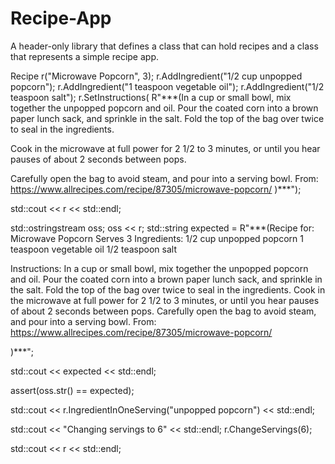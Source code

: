 # Recipe-App
A header-only library that defines a class that can hold recipes and a class that represents a simple recipe app.

  Recipe r("Microwave Popcorn", 3);
  r.AddIngredient("1/2 cup unpopped popcorn");
  r.AddIngredient("1 teaspoon vegetable oil");
  r.AddIngredient("1/2 teaspoon salt");
  r.SetInstructions(
      R"***(In a cup or small bowl, mix together the unpopped popcorn and oil. 
  Pour the coated corn into a brown paper lunch sack, and sprinkle in the salt. 
    Fold the top of the bag over twice to seal in the ingredients. 

  Cook in the microwave at full power for 2 1/2 to 3 minutes, 
   or until you hear pauses of about 2 seconds between pops. 

  Carefully open the bag to avoid steam, and pour into a serving bowl. 
  From: https://www.allrecipes.com/recipe/87305/microwave-popcorn/
  )***");

  std::cout << r << std::endl;

  std::ostringstream oss;
  oss << r;
  std::string expected = R"***(Recipe for: Microwave Popcorn
Serves 3
Ingredients:
1/2 cup unpopped popcorn
1 teaspoon vegetable oil
1/2 teaspoon salt

Instructions:
In a cup or small bowl, mix together the unpopped popcorn and oil.
Pour the coated corn into a brown paper lunch sack, and sprinkle in the salt.
Fold the top of the bag over twice to seal in the ingredients.
Cook in the microwave at full power for 2 1/2 to 3 minutes,
or until you hear pauses of about 2 seconds between pops.
Carefully open the bag to avoid steam, and pour into a serving bowl.
From: https://www.allrecipes.com/recipe/87305/microwave-popcorn/

)***";

  std::cout << expected << std::endl;

  assert(oss.str() == expected);

  std::cout << r.IngredientInOneServing("unpopped popcorn") << std::endl;

  std::cout << "Changing servings to 6" << std::endl;
  r.ChangeServings(6);

  std::cout << r << std::endl;

